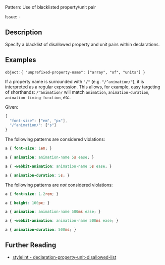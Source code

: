 Pattern: Use of blacklisted property/unit pair

Issue: -

## Description

Specify a blacklist of disallowed property and unit pairs within declarations.

## Examples

`object`: `{
  "unprefixed-property-name": ["array", "of", "units"]
}`

If a property name is surrounded with `"/"` (e.g. `"/^animation/"`), it is interpreted as a regular expression. This allows, for example, easy targeting of shorthands: `/^animation/` will match `animation`, `animation-duration`, `animation-timing-function`, etc.

Given:

```js
{
  "font-size": ["em", "px"],
  "/^animation/": ["s"]
}
```

The following patterns are considered violations:

```css
a { font-size: 1em; }
```

```css
a { animation: animation-name 5s ease; }
```

```css
a { -webkit-animation: animation-name 5s ease; }
```

```css
a { animation-duration: 5s; }
```

The following patterns are *not* considered violations:

```css
a { font-size: 1.2rem; }
```

```css
a { height: 100px; }
```

```css
a { animation: animation-name 500ms ease; }
```

```css
a { -webkit-animation: animation-name 500ms ease; }
```

```css
a { animation-duration: 500ms; }
```

## Further Reading

* [stylelint - declaration-property-unit-disallowed-list](https://stylelint.io/user-guide/rules/declaration-property-unit-disallowed-list)